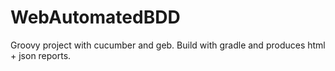WebAutomatedBDD
===============

Groovy project with cucumber and geb. Build with gradle and produces html + json reports.